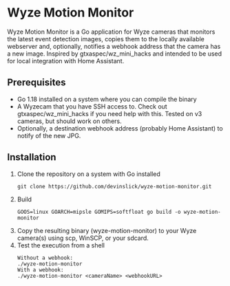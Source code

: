 # Wyze Motion Monitor

Wyze Motion Monitor is a Go application for Wyze cameras that monitors the latest event detection images, copies them to the locally available webserver and, optionally, notifies a webhook address that the camera has a new image.  Inspired by gtxaspec/wz_mini_hacks and intended to be used for local integration with Home Assistant.

## Prerequisites

- Go 1.18 installed on a system where you can compile the binary
- A Wyzecam that you have SSH access to.  Check out gtxaspec/wz_mini_hacks if you need help with this.  Tested on v3 cameras, but should work on others.
- Optionally, a destination webhook address (probably Home Assistant) to notify of the new JPG.

## Installation

1. Clone the repository on a system with Go installed
   ```shell
   git clone https://github.com/devinslick/wyze-motion-monitor.git
2. Build
   ```shell
   GOOS=linux GOARCH=mipsle GOMIPS=softfloat go build -o wyze-motion-monitor
3. Copy the resulting binary (wyze-motion-monitor) to your Wyze camera(s) using scp, WinSCP, or your sdcard.
4. Test the execution from a shell
   ```shell
   Without a webhook:
   ./wyze-motion-monitor
   With a webhook:
   ./wyze-motion-monitor <cameraName> <webhookURL>
